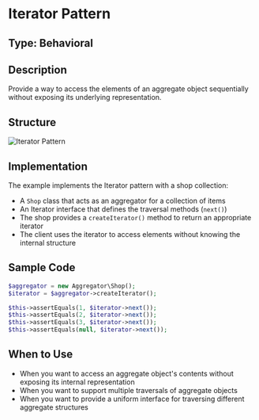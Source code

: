 # Iterator Pattern

## Type: Behavioral

## Description
Provide a way to access the elements of an aggregate object sequentially without exposing its underlying representation.

## Structure
![Iterator Pattern](https://github.com/legrch/php-design-patterns/blob/master/~images/Iterator.png)

## Implementation
The example implements the Iterator pattern with a shop collection:
- A `Shop` class that acts as an aggregator for a collection of items
- An Iterator interface that defines the traversal methods (`next()`)
- The shop provides a `createIterator()` method to return an appropriate iterator
- The client uses the iterator to access elements without knowing the internal structure

## Sample Code

```php
$aggregator = new Aggregator\Shop();
$iterator = $aggregator->createIterator();

$this->assertEquals(1, $iterator->next());
$this->assertEquals(2, $iterator->next());
$this->assertEquals(3, $iterator->next());
$this->assertEquals(null, $iterator->next());
```

## When to Use
- When you want to access an aggregate object's contents without exposing its internal representation
- When you want to support multiple traversals of aggregate objects
- When you want to provide a uniform interface for traversing different aggregate structures
